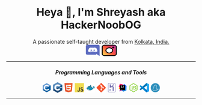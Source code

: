 <div align="center">
    <h1> Heya 👋, I'm Shreyash aka HackerNoobOG</h1>
    A passionate self-taught developer from <a href="https://www.google.com/maps/search/?api=1&query=Kolkata,India">Kolkata, India.</a>
    <br>
    <a href="https://dsc.gg/elice-server" target="blank">
    <img align="center" src="./assets/socials/discord.svg" alt="H5NQcKJEa7" height="30" width="40" /></a>
    </a>
    <a href="https://instagram.com/thereal_shreyash" target="blank">
    <img align="center" src="./assets/socials/instagram.svg" alt="thereal_shreyash" height="30" width="40" />
    </a>
    <!-- <a href="https://raw.githubusercontent.com/Anish-Shobith/Anish-Shobith/master/assets/spotify.svg" target="blank">
    <img align="center" src="./assets/socials/spotify.svg" alt="anish_sho" height="30" width="40" />
    </a> -->
    <!-- <a href="https://stackoverflow.com/users/11995214" target="blank">
    <img align="center" src="./assets/socials/stack-overflow.svg" alt="11995214" height="30" width="40" />
    </a> -->
    <!-- <a href="https://twitter.com/anish_shobith" target="blank">
    <img align="center" src="./assets/socials/twitter.svg" alt="anish_shobith" height="30" width="40" />
    </a> -->
    <hr>
    <h4> <i> Programming Languages and Tools </i> </h4>
    <img align="center" width="25px" src="./assets/languages/c.svg">
    <img align="center" width="25px" src="./assets/languages/cpp.svg">
    <img align="center" width="25px" src="./assets/languages/html.svg">
    <img align="center" width="25px" src="./assets/languages/javascript.svg">
    <img align="center" width="25px" src="./assets/tools/docker.svg">
    <img align="center" width="25px" src="./assets/tools/git.svg">
    <img align="center" width="25px" src="./assets/tools/heroku.svg">
    <img align="center" width="25px" src="./assets/tools/intellij.svg">
    <img align="center" width="25px" src="./assets/tools/nodejs.svg">
    <img align="center" width="25px" src="./assets/tools/visualstudiocode.svg">
    <img align="center" width="25px" src="./assets/tools/yarn.svg">
    <hr>
    <!-- <br>
    <img src="https://github-readme-stats.vercel.app/api?username=TheRealShreyash)](https://github.com/TheRealShreyash/github-readme-stats">
    <img src="https://github-readme-stats.vercel.app/api?username=TheRealShreyash&show_icons=true&hide_border=true&theme=dark&count_private=true">
    <br>
    <img align="center" src="https://github-readme-streak-stats.herokuapp.com/?user=TheFakeShreyashh&" alt="therealshreyash" />
    <br> -->
    <!-- <img src="https://github-readme-stats.vercel.app/api/top-langs/?username=TheRealShreyash)](https://github.com/TheRealShreyash/github-readme-stats"> 
    <br> -->
    
</div>
